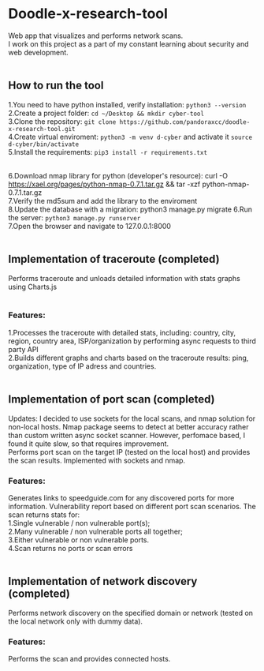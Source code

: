 # Doodle-x-research-tool
Web app that visualizes and performs network scans. </br>I work on this project as a part of my constant learning about security and web development.</br></br>

## How to run the tool
1.You need to have python installed, verify installation: `python3 --version`</br>
2.Create a project folder: `cd ~/Desktop && mkdir cyber-tool`</br>
3.Clone the repository: `git clone https://github.com/pandoraxcc/doodle-x-research-tool.git`</br>
4.Create virtual enviroment: `python3 -m venv d-cyber` and activate it `source d-cyber/bin/activate`</br>
5.Install the requirements: `pip3 install -r requirements.txt`</br></br>

6.Download nmap library for python (developer's resource): curl -O https://xael.org/pages/python-nmap-0.7.1.tar.gz && tar -xzf python-nmap-0.7.1.tar.gz</br>
7.Verify the md5sum and add the library to the enviroment</br>
8.Update the database with a migration: python3 manage.py migrate 
6.Run the server: `python3 manage.py runserver`</br>
7.Open the browser and navigate to 127.0.0.1:8000</br></br>

## Implementation of traceroute (completed)

Performs traceroute and unloads detailed information with stats graphs using Charts.js</br></br>

### Features:
1.Processes the traceroute with detailed stats, including: country, city, region, country area, ISP/organization by performing async requests to third party API</br>
2.Builds different graphs and charts based on the traceroute results: ping, organization, type of IP adress and countries.</br></br>

## Implementation of port scan (completed)
Updates: I decided to use sockets for the local scans, and nmap solution for non-local hosts. Nmap package seems to detect at better accuracy rather than custom written async socket scanner. However, perfomace based, I found it quite slow, so that requires improvement.</br>
Performs port scan on the target IP (tested on the local host) and provides the scan results. Implemented with sockets and nmap.

### Features:
Generates links to speedguide.com for any discovered ports for more information.
Vulnerability report based on different port scan scenarios. The scan returns stats for:</br>
1.Single vulnerable / non vulnerable port(s);</br>
2.Many vulnerable / non vulnerable ports all together;</br>
3.Either vulnerable or non vulnerable ports.</br>
4.Scan returns no ports or scan errors</br></br>

## Implementation of network discovery (completed)
Performs network discovery on the specified domain or network (tested on the local network only with dummy data).

### Features:
Performs the scan and provides connected hosts.
